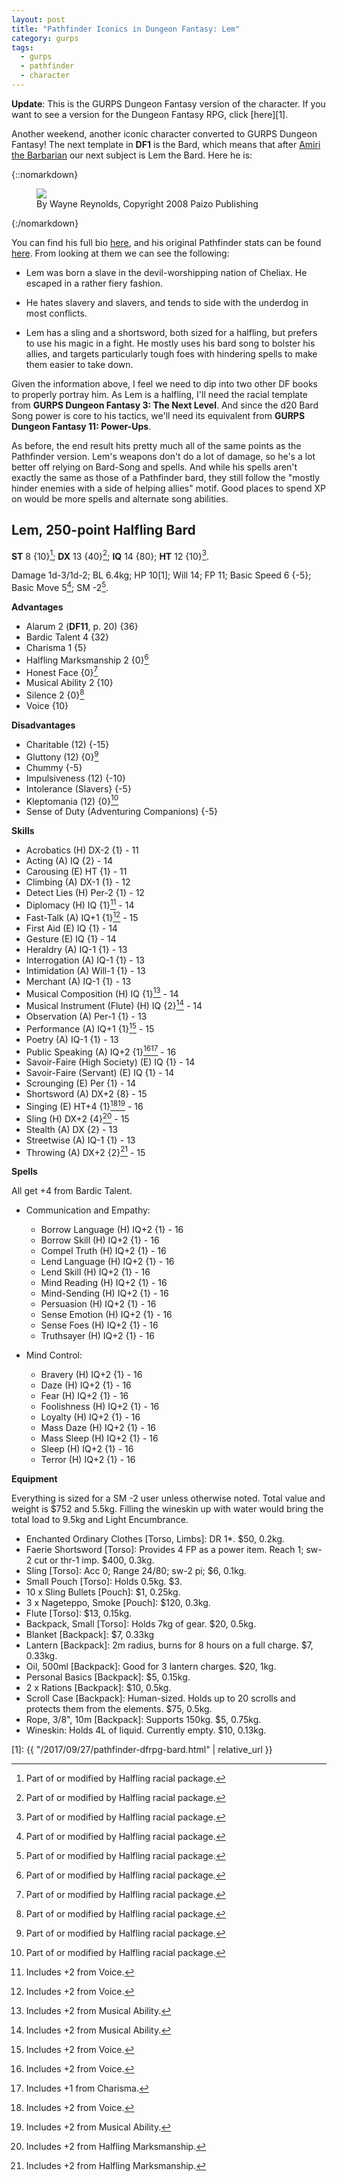 ```yaml
---
layout: post
title: "Pathfinder Iconics in Dungeon Fantasy: Lem"
category: gurps
tags:
  - gurps
  - pathfinder
  - character
---
```


**Update**: This is the GURPS Dungeon Fantasy version of the character. If you
want to see a version for the Dungeon Fantasy RPG, click [here][1].

Another weekend, another iconic character converted to GURPS Dungeon Fantasy!
The next template in **DF1** is the Bard, which means that
after [Amiri the Barbarian][amiri] our next subject is Lem the Bard. Here he is:

{::nomarkdown}
<figure>
  <img src="{{ "/assets/Lem.jpg" | absolute_url }}"/>
  <figcaption>By Wayne Reynolds, Copyright 2008 Paizo Publishing</figcaption>
</figure>
{:/nomarkdown}

You can find his full bio [here][lem-bio], and his original Pathfinder stats can
be found [here][lem-stats]. From looking at them we can see the following:

* Lem was born a slave in the devil-worshipping nation of Cheliax. He escaped in
  a rather fiery fashion.

* He hates slavery and slavers, and tends to side with the underdog in most
  conflicts.

* Lem has a sling and a shortsword, both sized for a halfling, but prefers to
  use his magic in a fight. He mostly uses his bard song to bolster his allies,
  and targets particularly tough foes with hindering spells to make them easier
  to take down.

Given the information above, I feel we need to dip into two other DF books to
properly portray him. As Lem is a halfling, I'll need the racial template from
**GURPS Dungeon Fantasy 3: The Next Level**. And since the d20 Bard Song power
is core to his tactics, we'll need its equivalent from **GURPS Dungeon Fantasy
11: Power-Ups**.

As before, the end result hits pretty much all of the same points as the
Pathfinder version. Lem's weapons don't do a lot of damage, so he's a lot better
off relying on Bard-Song and spells. And while his spells aren't exactly the
same as those of a Pathfinder bard, they still follow the "mostly hinder enemies
with a side of helping allies" motif. Good places to spend XP on would be more
spells and alternate song abilities.

## Lem, 250-point Halfling Bard

**ST** 8 {10}[^1]; **DX** 13 {40}[^1]; **IQ** 14 {80}; **HT** 12 {10}[^1].

Damage 1d-3/1d-2; BL 6.4kg; HP 10[1]; Will 14; FP 11; Basic Speed 6 {-5}; Basic
Move 5[^1]; SM -2[^1].

**Advantages**

- Alarum 2 (**DF11**, p. 20) {36}
- Bardic Talent 4 {32}
- Charisma 1 {5}
- Halfling Marksmanship 2 {0}[^1]
- Honest Face {0}[^1]
- Musical Ability 2 {10}
- Silence 2 {0}[^1]
- Voice {10}

**Disadvantages**

- Charitable (12) {-15}
- Gluttony (12) {0}[^1]
- Chummy {-5}
- Impulsiveness (12) {-10}
- Intolerance (Slavers} {-5}
- Kleptomania (12) {0}[^1]
- Sense of Duty (Adventuring Companions) {-5}

**Skills**

- Acrobatics (H) DX-2 {1} - 11
- Acting (A) IQ {2} - 14
- Carousing (E) HT {1} - 11
- Climbing (A) DX-1 {1} - 12
- Detect Lies (H) Per-2 {1} - 12
- Diplomacy (H) IQ {1}[^2] - 14
- Fast-Talk (A) IQ+1 {1}[^2] - 15
- First Aid (E) IQ {1} - 14
- Gesture (E) IQ {1} - 14
- Heraldry (A) IQ-1 {1} - 13
- Interrogation (A) IQ-1 {1} - 13
- Intimidation (A) Will-1 {1} - 13
- Merchant (A) IQ-1 {1} - 13
- Musical Composition (H) IQ {1}[^3] - 14
- Musical Instrument (Flute) (H) IQ {2}[^3] - 14
- Observation (A) Per-1 {1} - 13
- Performance (A) IQ+1 {1}[^2] - 15
- Poetry (A) IQ-1 {1} - 13
- Public Speaking (A) IQ+2 {1}[^2][^4] - 16
- Savoir-Faire (High Society) (E) IQ {1} - 14
- Savoir-Faire (Servant) (E) IQ {1} - 14
- Scrounging (E) Per {1} - 14
- Shortsword (A) DX+2 {8} - 15
- Singing (E) HT+4 {1}[^2][^3] - 16
- Sling (H) DX+2 {4}[^5] - 15
- Stealth (A) DX {2} - 13
- Streetwise (A) IQ-1 {1} - 13
- Throwing (A) DX+2 {2}[^5] - 15

**Spells**

All get +4 from Bardic Talent.

- Communication and Empathy:
  - Borrow Language (H) IQ+2 {1} - 16
  - Borrow Skill (H) IQ+2 {1} - 16
  - Compel Truth (H) IQ+2 {1} - 16
  - Lend Language (H) IQ+2 {1} - 16
  - Lend Skill (H) IQ+2 {1} - 16
  - Mind Reading (H) IQ+2 {1} - 16
  - Mind-Sending (H) IQ+2 {1} - 16
  - Persuasion (H) IQ+2 {1} - 16
  - Sense Emotion (H) IQ+2 {1} - 16
  - Sense Foes (H) IQ+2 {1} - 16
  - Truthsayer (H) IQ+2 {1} - 16

- Mind Control:
  - Bravery (H) IQ+2 {1} - 16
  - Daze (H) IQ+2 {1} - 16
  - Fear (H) IQ+2 {1} - 16
  - Foolishness (H) IQ+2 {1} - 16
  - Loyalty (H) IQ+2 {1} - 16
  - Mass Daze (H) IQ+2 {1} - 16
  - Mass Sleep (H) IQ+2 {1} - 16
  - Sleep (H) IQ+2 {1} - 16
  - Terror (H) IQ+2 {1} - 16

**Equipment**

Everything is sized for a SM -2 user unless otherwise noted. Total value and
weight is $752 and 5.5kg. Filling the wineskin up with water would bring the
total load to 9.5kg and Light Encumbrance.

- Enchanted Ordinary Clothes [Torso, Limbs]: DR 1*. $50, 0.2kg.
- Faerie Shortsword [Torso]: Provides 4 FP as a power item. Reach 1; sw-2 cut or
  thr-1 imp. $400, 0.3kg.
- Sling [Torso]: Acc 0; Range 24/80; sw-2 pi; $6, 0.1kg.
- Small Pouch [Torso]: Holds 0.5kg. $3.
- 10 x Sling Bullets [Pouch]: $1, 0.25kg.
- 3 x Nageteppo, Smoke [Pouch]: $120, 0.3kg.
- Flute [Torso]: $13, 0.15kg.
- Backpack, Small [Torso]: Holds 7kg of gear. $20, 0.5kg.
- Blanket [Backpack]: $7, 0.33kg
- Lantern [Backpack]: 2m radius, burns for 8 hours on a full charge. $7,
  0.33kg.
- Oil, 500ml [Backpack]: Good for 3 lantern charges. $20, 1kg.
- Personal Basics [Backpack]: $5, 0.15kg.
- 2 x Rations [Backpack]: $10, 0.5kg.
- Scroll Case [Backpack]: Human-sized. Holds up to 20 scrolls and protects them
  from the elements. $75, 0.5kg.
- Rope, 3/8", 10m [Backpack]: Supports 150kg. $5, 0.75kg.
- Wineskin: Holds 4L of liquid. Currently empty. $10, 0.13kg.

[^1]: Part of or modified by Halfling racial package.
[^2]: Includes +2 from Voice.
[^3]: Includes +2 from Musical Ability.
[^4]: Includes +1 from Charisma.
[^5]: Includes +2 from Halfling Marksmanship.


[amiri]: https://bira.github.io/octopus-carnival/gurps/2016/10/02/pathfinder-df-barbarian.html
[lem-bio]: http://pathfinder.wikia.com/wiki/Lem
[lem-stats]: http://paizo.com/pathfinderRPG/prd/npcCodex/iconic/lem.html

[1]: {{ "/2017/09/27/pathfinder-dfrpg-bard.html" | relative_url }}
